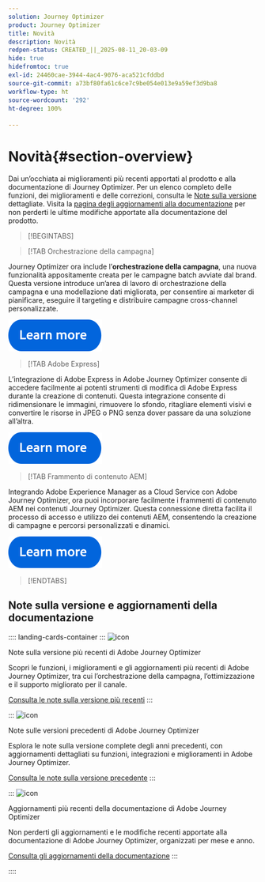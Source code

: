```yaml
---
solution: Journey Optimizer
product: Journey Optimizer
title: Novità
description: Novità
redpen-status: CREATED_||_2025-08-11_20-03-09
hide: true
hidefromtoc: true
exl-id: 24460cae-3944-4ac4-9076-aca521cfddbd
source-git-commit: a73bf80fa61c6ce7c9be054e013e9a59ef3d9ba8
workflow-type: ht
source-wordcount: '292'
ht-degree: 100%

---
```


# Novità{#section-overview}

Dai un’occhiata ai miglioramenti più recenti apportati al prodotto e alla documentazione di Journey Optimizer. Per un elenco completo delle funzioni, dei miglioramenti e delle correzioni, consulta le [Note sulla versione](../using/rn/release-notes.md) dettagliate. Visita la [pagina degli aggiornamenti alla documentazione](../using/rn/documentation-updates.md) per non perderti le ultime modifiche apportate alla documentazione del prodotto.

>[!BEGINTABS]

>[!TAB Orchestrazione della campagna]

Journey Optimizer ora include l’**orchestrazione della campagna**, una nuova funzionalità appositamente creata per le campagne batch avviate dal brand. Questa versione introduce un’area di lavoro di orchestrazione della campagna e una modellazione dati migliorata, per consentire ai marketer di pianificare, eseguire il targeting e distribuire campagne cross-channel personalizzate.

[![Ulteriori informazioni](../using/assets/do-not-localize/learn-more-button.svg)](../using/orchestrated/gs-orchestrated-campaigns.md)

>[!TAB Adobe Express]

L’integrazione di Adobe Express in Adobe Journey Optimizer consente di accedere facilmente ai potenti strumenti di modifica di Adobe Express durante la creazione di contenuti. Questa integrazione consente di ridimensionare le immagini, rimuovere lo sfondo, ritagliare elementi visivi e convertire le risorse in JPEG o PNG senza dover passare da una soluzione all’altra.

[![Ulteriori informazioni](../using/assets/do-not-localize/learn-more-button.svg)](../using/integrations/express.md)

<!--
>[!TAB AI Assistant]

Immerse yourself in a hands-on experience with our [AI Assistant](../help/using/content-management/gs-generative.md) live feature preview, designed to let you explore its features firsthand and fully understand its capabilities.

[![learn more](../using/assets/do-not-localize/try-it-button.svg)](https://experienceleague.adobe.com/en/apps/journey-optimizer/ai-assistant-content-accelerator){target="_blank"}-->

>[!TAB Frammento di contenuto AEM]

Integrando Adobe Experience Manager as a Cloud Service con Adobe Journey Optimizer, ora puoi incorporare facilmente i frammenti di contenuto AEM nei contenuti Journey Optimizer. Questa connessione diretta facilita il processo di accesso e utilizzo dei contenuti AEM, consentendo la creazione di campagne e percorsi personalizzati e dinamici.

[![Ulteriori informazioni](../using/assets/do-not-localize/learn-more-button.svg)](../using/integrations/aem-fragments.md)


>[!ENDTABS]

## Note sulla versione e aggiornamenti della documentazione

:::: landing-cards-container
:::
![icon](https://cdn.experienceleague.adobe.com/icons/list-check.svg)

Note sulla versione più recenti di Adobe Journey Optimizer

Scopri le funzioni, i miglioramenti e gli aggiornamenti più recenti di Adobe Journey Optimizer, tra cui l’orchestrazione della campagna, l’ottimizzazione e il supporto migliorato per il canale.

[Consulta le note sulla versione più recenti](../using/rn/release-notes.md)
:::

:::
![icon](https://cdn.experienceleague.adobe.com/icons/book.svg)

Note sulle versioni precedenti di Adobe Journey Optimizer

Esplora le note sulla versione complete degli anni precedenti, con aggiornamenti dettagliati su funzioni, integrazioni e miglioramenti in Adobe Journey Optimizer.

[Consulta le note sulla versione precedente](previous-rn-new-landing-page.md)
:::

:::
![icon](https://cdn.experienceleague.adobe.com/icons/book.svg)

Aggiornamenti più recenti della documentazione di Adobe Journey Optimizer

Non perderti gli aggiornamenti e le modifiche recenti apportate alla documentazione di Adobe Journey Optimizer, organizzati per mese e anno.

[Consulta gli aggiornamenti della documentazione](../using/rn/documentation-updates.md)
:::

::::
